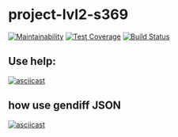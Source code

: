 # project-lvl2-s369

[![Maintainability](https://api.codeclimate.com/v1/badges/d5768901931a494e8864/maintainability)](https://codeclimate.com/github/KyznecSPM/project-lvl2-s369/maintainability)
[![Test Coverage](https://api.codeclimate.com/v1/badges/d5768901931a494e8864/test_coverage)](https://codeclimate.com/github/KyznecSPM/project-lvl2-s369/test_coverage)
[![Build Status](https://travis-ci.org/KyznecSPM/project-lvl2-s369.svg?branch=master)](https://travis-ci.org/KyznecSPM/project-lvl2-s369)


## Use help:

[![asciicast](https://asciinema.org/a/B1dOviUUfA2LGfWbAWaNtd1gy.svg)](https://asciinema.org/a/B1dOviUUfA2LGfWbAWaNtd1gy)

## how use gendiff JSON

[![asciicast](https://asciinema.org/a/avtaUksJlWhoHxV1uKoIvZj4k.svg)](https://asciinema.org/a/avtaUksJlWhoHxV1uKoIvZj4k)
